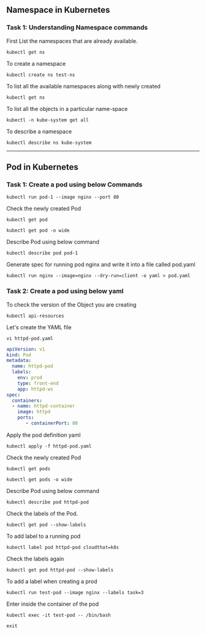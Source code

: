 ## Namespace in Kubernetes

### Task 1: Understanding Namespace commands

First List the namespaces that are already available.
```
kubectl get ns
```
To create a namespace
```
kubectl create ns test-ns
```
To list all the available namespaces along with newly created
```
kubectl get ns
```
To list all  the objects in a particular name-space
```
kubectl -n kube-system get all
```
To describe a namespace
```
kubectl describe ns kube-system
```
---
## Pod in Kubernetes

### Task 1: Create a pod using below Commands
```
kubectl run pod-1 --image nginx --port 80 
```
Check the newly created Pod
```
kubectl get pod
```
```
kubectl get pod -o wide
```
Describe Pod using below command
``` 
kubectl describe pod pod-1
```
Generate spec for running pod nginx and write it into a file called pod.yaml 
```
kubectl run nginx --image=nginx --dry-run=client -o yaml > pod.yaml
``` 
### Task 2: Create a pod using below yaml
To check the version of the Object you are creating
```
kubectl api-resources
```
Let's create the YAML file
```
vi httpd-pod.yaml
```
```yaml
apiVersion: v1
kind: Pod
metadata:
  name: httpd-pod
  labels:
    env: prod 
    type: front-end
    app: httpd-ws
spec:
  containers:
  - name: httpd-container
    image: httpd
    ports:
       - containerPort: 80
``` 
Apply the pod definition yaml
```
kubectl apply -f httpd-pod.yaml
```
Check the newly created Pod
```
kubectl get pods
```
```
kubectl get pods -o wide
```
Describe Pod using below command
```
kubectl describe pod httpd-pod
```
Check the labels of the Pod.
```
kubectl get pod --show-labels
```
To add label to a running pod
```
kubectl label pod httpd-pod cloudthat=k8s
```
Check the labels again
```
kubectl get pod httpd-pod --show-labels
```
To add a label when creating a prod
```
kubectl run test-pod --image nginx --labels task=3
```
Enter inside the container of the pod
```
kubectl exec -it test-pod -- /bin/bash
```
```
exit
```
